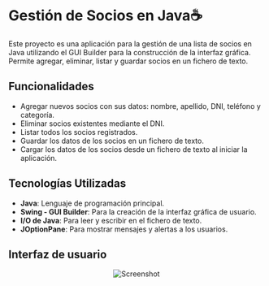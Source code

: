 # Gestión de Socios en Java☕

Este proyecto es una aplicación para la gestión de una lista de socios en Java utilizando el GUI Builder para la construcción de la interfaz gráfica. Permite agregar, eliminar, listar y guardar socios en un fichero de texto.


## Funcionalidades

- Agregar nuevos socios con sus datos: nombre, apellido, DNI, teléfono y categoría.
- Eliminar socios existentes mediante el DNI.
- Listar todos los socios registrados.
- Guardar los datos de los socios en un fichero de texto.
- Cargar los datos de los socios desde un fichero de texto al iniciar la aplicación.


## Tecnologías Utilizadas

- **Java**: Lenguaje de programación principal.
- **Swing - GUI Builder**: Para la creación de la interfaz gráfica de usuario.
- **I/O de Java**: Para leer y escribir en el fichero de texto.
- **JOptionPane**: Para mostrar mensajes y alertas a los usuarios.


## Interfaz de usuario

<div align="center">  
<img align="center" src="https://i.ibb.co/z74Y8dD/interfazdeusuario.jpg" alt="Screenshot">
</div>
